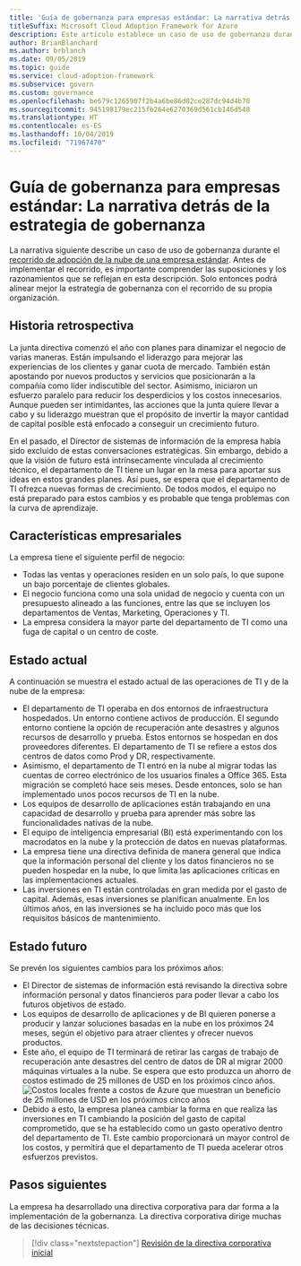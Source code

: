 ```yaml
---
title: 'Guía de gobernanza para empresas estándar: La narrativa detrás de la estrategia de gobernanza'
titleSuffix: Microsoft Cloud Adoption Framework for Azure
description: Este artículo establece un caso de uso de gobernanza durante el recorrido de adopción de la nube de una empresa estándar.
author: BrianBlanchard
ms.author: brblanch
ms.date: 09/05/2019
ms.topic: guide
ms.service: cloud-adoption-framework
ms.subservice: govern
ms.custom: governance
ms.openlocfilehash: be679c1265907f2b4a6be86d82ce287dc94d4b70
ms.sourcegitcommit: 945198179ec215fb264e6270369d561cb146d548
ms.translationtype: HT
ms.contentlocale: es-ES
ms.lasthandoff: 10/04/2019
ms.locfileid: "71967470"
---
```

# <a name="standard-enterprise-governance-guide-the-narrative-behind-the-governance-strategy"></a>Guía de gobernanza para empresas estándar: La narrativa detrás de la estrategia de gobernanza

La narrativa siguiente describe un caso de uso de gobernanza durante el [recorrido de adopción de la nube de una empresa estándar](./index.md). Antes de implementar el recorrido, es importante comprender las suposiciones y los razonamientos que se reflejan en esta descripción. Solo entonces podrá alinear mejor la estrategia de gobernanza con el recorrido de su propia organización.

## <a name="back-story"></a>Historia retrospectiva

La junta directiva comenzó el año con planes para dinamizar el negocio de varias maneras. Están impulsando el liderazgo para mejorar las experiencias de los clientes y ganar cuota de mercado. También están apostando por nuevos productos y servicios que posicionarán a la compañía como líder indiscutible del sector. Asimismo, iniciaron un esfuerzo paralelo para reducir los desperdicios y los costos innecesarios. Aunque pueden ser intimidantes, las acciones que la junta quiere llevar a cabo y su liderazgo muestran que el propósito de invertir la mayor cantidad de capital posible está enfocado a conseguir un crecimiento futuro.

En el pasado, el Director de sistemas de información de la empresa había sido excluido de estas conversaciones estratégicas. Sin embargo, debido a que la visión de futuro está intrínsecamente vinculada al crecimiento técnico, el departamento de TI tiene un lugar en la mesa para aportar sus ideas en estos grandes planes. Así pues, se espera que el departamento de TI ofrezca nuevas formas de crecimiento. De todos modos, el equipo no está preparado para estos cambios y es probable que tenga problemas con la curva de aprendizaje.

## <a name="business-characteristics"></a>Características empresariales

La empresa tiene el siguiente perfil de negocio:

- Todas las ventas y operaciones residen en un solo país, lo que supone un bajo porcentaje de clientes globales.
- El negocio funciona como una sola unidad de negocio y cuenta con un presupuesto alineado a las funciones, entre las que se incluyen los departamentos de Ventas, Marketing, Operaciones y TI.
- La empresa considera la mayor parte del departamento de TI como una fuga de capital o un centro de coste.

## <a name="current-state"></a>Estado actual

A continuación se muestra el estado actual de las operaciones de TI y de la nube de la empresa:

- El departamento de TI operaba en dos entornos de infraestructura hospedados. Un entorno contiene activos de producción. El segundo entorno contiene la opción de recuperación ante desastres y algunos recursos de desarrollo y prueba. Estos entornos se hospedan en dos proveedores diferentes. El departamento de TI se refiere a estos dos centros de datos como Prod y DR, respectivamente.
- Asimismo, el departamento de TI entró en la nube al migrar todas las cuentas de correo electrónico de los usuarios finales a Office 365. Esta migración se completó hace seis meses. Desde entonces, solo se han implementado unos pocos recursos de TI en la nube.
- Los equipos de desarrollo de aplicaciones están trabajando en una capacidad de desarrollo y prueba para aprender más sobre las funcionalidades nativas de la nube.
- El equipo de inteligencia empresarial (BI) está experimentando con los macrodatos en la nube y la protección de datos en nuevas plataformas.
- La empresa tiene una directiva definida de manera general que indica que la información personal del cliente y los datos financieros no se pueden hospedar en la nube, lo que limita las aplicaciones críticas en las implementaciones actuales.
- Las inversiones en TI están controladas en gran medida por el gasto de capital. Además, esas inversiones se planifican anualmente. En los últimos años, en las inversiones se ha incluido poco más que los requisitos básicos de mantenimiento.

## <a name="future-state"></a>Estado futuro

Se prevén los siguientes cambios para los próximos años:

- El Director de sistemas de información está revisando la directiva sobre información personal y datos financieros para poder llevar a cabo los futuros objetivos de estado.
- Los equipos de desarrollo de aplicaciones y de BI quieren ponerse a producir y lanzar soluciones basadas en la nube en los próximos 24 meses, según el objetivo para atraer clientes y ofrecer nuevos productos.
- Este año, el equipo de TI terminará de retirar las cargas de trabajo de recuperación ante desastres del centro de datos de DR al migrar 2000 máquinas virtuales a la nube. Se espera que esto produzca un ahorro de costos estimado de 25 millones de USD en los próximos cinco años.
    ![Costos locales frente a costos de Azure que muestran un beneficio de 25 millones de USD en los próximos cinco años](../../../_images/govern/calculator-small-to-medium-enterprise.png)
- Debido a esto, la empresa planea cambiar la forma en que realiza las inversiones en TI cambiando la posición del gasto de capital comprometido, que se ha establecido como un gasto operativo dentro del departamento de TI. Este cambio proporcionará un mayor control de los costos, y permitirá que el departamento de TI pueda acelerar otros esfuerzos previstos.

## <a name="next-steps"></a>Pasos siguientes

La empresa ha desarrollado una directiva corporativa para dar forma a la implementación de la gobernanza. La directiva corporativa dirige muchas de las decisiones técnicas.

> [!div class="nextstepaction"]
> [Revisión de la directiva corporativa inicial](./initial-corporate-policy.md)
